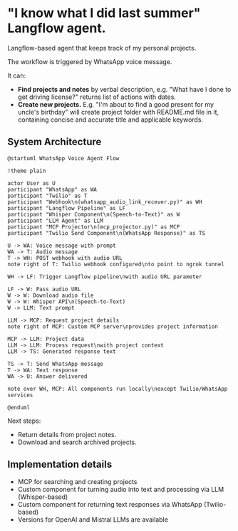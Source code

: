 # "I know what I did last summer" Langflow agent.

Langflow-based agent that keeps track of my personal projects.

The workflow is triggered by WhatsApp voice message.

It can:

- **Find projects and notes** by verbal description, e.g. "What have I done to get driving license?" returns list of actions with dates.
- **Create new projects.** E.g. "I'm about to find a good present for my uncle's birthday" will create project folder with README.md file in it, containing concise and accurate title and applicable keywords.

## System Architecture

```plantuml
@startuml WhatsApp Voice Agent Flow

!theme plain

actor User as U
participant "WhatsApp" as WA
participant "Twilio" as T
participant "Webhook\n(whatsapp_audio_link_recever.py)" as WH
participant "Langflow Pipeline" as LF
participant "Whisper Component\n(Speech-to-Text)" as W
participant "LLM Agent" as LLM
participant "MCP Projector\n(mcp_projector.py)" as MCP
participant "Twilio Send Component\n(WhatsApp Response)" as TS

U -> WA: Voice message with prompt
WA -> T: Audio message
T -> WH: POST webhook with audio URL
note right of T: Twilio webhook configured\nto point to ngrok tunnel

WH -> LF: Trigger Langflow pipeline\nwith audio URL parameter

LF -> W: Pass audio URL
W -> W: Download audio file
W -> W: Whisper API\n(Speech-to-Text)
W -> LLM: Text prompt

LLM -> MCP: Request project details
note right of MCP: Custom MCP server\nprovides project information

MCP -> LLM: Project data
LLM -> LLM: Process request\nwith project context
LLM -> TS: Generated response text

TS -> T: Send WhatsApp message
T -> WA: Text response
WA -> U: Answer delivered

note over WH, MCP: All components run locally\nexcept Twilio/WhatsApp services

@enduml
```

Next steps:

- Return details from project notes.
- Download and search archived projects.

## Implementation details

- MCP for searching and creating projects
- Custom component for turning audio into text and processing via LLM (Whisper-based)
- Custom component for returning text responses via WhatsApp (Twilio-based)
- Versions for OpenAI and Mistral LLMs are available